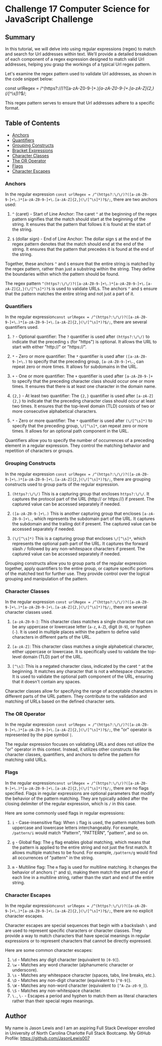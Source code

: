 # Challenge 17 Computer Science for JavaScript Challenge

## Summary
In this tutorial, we will delve into using regular expressions (regex) to match and search for Url addresses within text. We'll provide a detailed breakdown of each component of a regex expression designed to match valid Url addresses, helping you grasp the workings of a typical Url regex pattern.

Let's examine the regex pattern used to validate Url addresses, as shown in the code snippet below:

const urlRegex = /^(https?:\/\/)?([a-zA-Z0-9-]+\.)*[a-zA-Z0-9-]+\.[a-zA-Z]{2,}(\/[^\s]*)?$/;

This regex pattern serves to ensure that Url addresses adhere to a specific format.

## Table of Contents

- [Anchors](#anchors)
- [Quantifiers](#quantifiers)
- [Grouping Constructs](#grouping-constructs)
- [Bracket Expressions](#bracket-expressions)
- [Character Classes](#character-classes)
- [The OR Operator](#the-or-operator)
- [Flags](#flags)
- [Character Escapes](#character-escapes)


### Anchors
In the regular expression `const urlRegex = /^(https?:\/\/)?([a-zA-Z0-9-]+\.)*[a-zA-Z0-9-]+\.[a-zA-Z]{2,}(\/[^\s]*)?$/;`, there are two anchors used:

1. `^` (caret) - Start of Line Anchor:
   The caret `^` at the beginning of the regex pattern signifies that the match should start at the beginning of the string. It ensures that the pattern that follows it is found at the start of the string.

2. `$` (dollar sign) - End of Line Anchor:
   The dollar sign `$` at the end of the regex pattern denotes that the match should end at the end of the string. It ensures that the pattern that precedes it is found at the end of the string.

Together, these anchors `^` and `$` ensure that the entire string is matched by the regex pattern, rather than just a substring within the string. They define the boundaries within which the pattern should be found.

The regex pattern `^(https?:\/\/)?([a-zA-Z0-9-]+\.)*[a-zA-Z0-9-]+\.[a-zA-Z]{2,}(\/[^\s]*)?$` is used to validate URLs. The anchors `^` and `$` ensure that the pattern matches the entire string and not just a part of it.


### Quantifiers
 In the regular expression`const urlRegex = /^(https?:\/\/)?([a-zA-Z0-9-]+\.)*[a-zA-Z0-9-]+\.[a-zA-Z]{2,}(\/[^\s]*)?$/;`, there are several quantifiers used.

1. `?` - Optional quantifier:
   The `?` quantifier is used after `(https?:\/\/)` to indicate that the preceding `s` (for "https") is optional. It allows the URL to start with either "http://" or "https://".

2. `*` - Zero or more quantifier:
   The `*` quantifier is used after `([a-zA-Z0-9-]+\.)` to specify that the preceding group, `[a-zA-Z0-9-]+\.`, can repeat zero or more times. It allows for subdomains in the URL.

3. `+` - One or more quantifier:
   The `+` quantifier is used after `[a-zA-Z0-9-]+` to specify that the preceding character class should occur one or more times. It ensures that there is at least one character in the domain name.

4. `{2,}` - At least two quantifier:
   The `{2,}` quantifier is used after `[a-zA-Z]{2,}` to indicate that the preceding character class should occur at least two times. It ensures that the top-level domain (TLD) consists of two or more consecutive alphabetical characters.

5. `*` - Zero or more quantifier:
   The `*` quantifier is used after `(\/[^\s]*)` to specify that the preceding group, `\/[^\s]*`, can repeat zero or more times. It allows for an optional path component in the URL.

Quantifiers allow you to specify the number of occurrences of a preceding element in a regular expression. They control the matching behavior and repetition of characters or groups.

### Grouping Constructs
 In the regular expression `const urlRegex = /^(https?:\/\/)?([a-zA-Z0-9-]+\.)*[a-zA-Z0-9-]+\.[a-zA-Z]{2,}(\/[^\s]*)?$/;`, there are grouping constructs used to group parts of the regular expression. 

1. `(https?:\/\/)`
   This is a capturing group that encloses `https?:\/\/`. It captures the protocol part of the URL (http:// or https://) if present. The captured value can be accessed separately if needed.

2. `([a-zA-Z0-9-]+\.)`
   This is another capturing group that encloses `[a-zA-Z0-9-]+\.`, which represents the subdomain part of the URL. It captures the subdomain and the trailing dot if present. The captured value can be accessed separately if needed.

3. `(\/[^\s]*)`
   This is a capturing group that encloses `\/[^\s]*`, which represents the optional path part of the URL. It captures the forward slash `/` followed by any non-whitespace characters if present. The captured value can be accessed separately if needed.

Grouping constructs allow you to group parts of the regular expression together, apply quantifiers to the entire group, or capture specific portions of the matched text for further use. They provide control over the logical grouping and manipulation of the pattern.

### Character Classes
In the regular expression `const urlRegex = /^(https?:\/\/)?([a-zA-Z0-9-]+\.)*[a-zA-Z0-9-]+\.[a-zA-Z]{2,}(\/[^\s]*)?$/;`, there are several character classes used.

1. `[a-zA-Z0-9-]`:
   This character class matches a single character that can be any uppercase or lowercase letter (`a-z`, `A-Z`), digit (`0-9`), or hyphen (`-`). It is used in multiple places within the pattern to define valid characters in different parts of the URL.

2. `[a-zA-Z]`:
   This character class matches a single alphabetical character, either uppercase or lowercase. It is specifically used to validate the top-level domain (TLD) part of the URL.

3. `[^\s]`:
   This is a negated character class, indicated by the caret `^` at the beginning. It matches any character that is not a whitespace character. It is used to validate the optional path component of the URL, ensuring that it doesn't contain any spaces.

Character classes allow for specifying the range of acceptable characters in different parts of the URL pattern. They contribute to the validation and matching of URLs based on the defined character sets.

### The OR Operator

In the regular expression `const urlRegex = /^(https?:\/\/)?([a-zA-Z0-9-]+\.)*[a-zA-Z0-9-]+\.[a-zA-Z]{2,}(\/[^\s]*)?$/;`, the "or" operator is represented by the pipe symbol `|`.

The regular expression focuses on validating URLs and does not utilize the "or" operator in this context. Instead, it utilizes other constructs like character classes, quantifiers, and anchors to define the pattern for matching valid URLs.

### Flags
In the regular expression`const urlRegex = /^(https?:\/\/)?([a-zA-Z0-9-]+\.)*[a-zA-Z0-9-]+\.[a-zA-Z]{2,}(\/[^\s]*)?$/;`, there are no flags specified. Flags in regular expressions are optional parameters that modify the behavior of the pattern matching. They are typically added after the closing delimiter of the regular expression, which is `/` in this case.

Here are some commonly used flags in regular expressions:

1. `i` - Case-insensitive flag:
   When `i` flag is used, the pattern matches both uppercase and lowercase letters interchangeably. For example, `/pattern/i` would match "Pattern", "PATTERN", "pattern", and so on.

2. `g` - Global flag:
   The `g` flag enables global matching, which means that the pattern is applied to the entire string and not just the first match. It allows multiple matches to be found. For example, `/pattern/g` would find all occurrences of "pattern" in the string.

3. `m` - Multiline flag:
   The `m` flag is used for multiline matching. It changes the behavior of anchors (`^` and `$`), making them match the start and end of each line in a multiline string, rather than the start and end of the entire string.

### Character Escapes
 In the regular expression`const urlRegex = /^(https?:\/\/)?([a-zA-Z0-9-]+\.)*[a-zA-Z0-9-]+\.[a-zA-Z]{2,}(\/[^\s]*)?$/;`, there are no explicit character escapes. 

Character escapes are special sequences that begin with a backslash `\` and are used to represent specific characters or character classes. They provide a way to match characters that have special meanings in regular expressions or to represent characters that cannot be directly expressed.

Here are some common character escapes:

1. `\d` - Matches any digit character (equivalent to `[0-9]`).
2. `\w` - Matches any word character (alphanumeric character or underscore).
3. `\s` - Matches any whitespace character (spaces, tabs, line breaks, etc.).
4. `\D` - Matches any non-digit character (equivalent to `[^0-9]`).
5. `\W` - Matches any non-word character (equivalent to `[^A-Za-z0-9_]`).
6. `\S` - Matches any non-whitespace character.
7. `\.`, `\-` - Escapes a period and hyphen to match them as literal characters rather than their special regex meanings.



## Author

My name is Jason Lewis and I am an aspiring Full Stack Developer enrolled in University of North Carolina Charlotte Full Stack Bootcamp.  My GitHub Profile:  https://github.com/JasonLewis007
